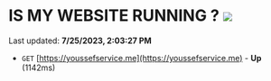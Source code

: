 # IS MY WEBSITE RUNNING ? [![](https://img.shields.io/static/v1?label=Sponsor&message=%E2%9D%A4&logo=GitHub&color=%23fe8e86)](https://github.com/sponsors/<username>)

Last updated: **7/25/2023, 2:03:27 PM**

- `GET` [https://youssefservice.me](https://youssefservice.me) - **Up** (1142ms)
